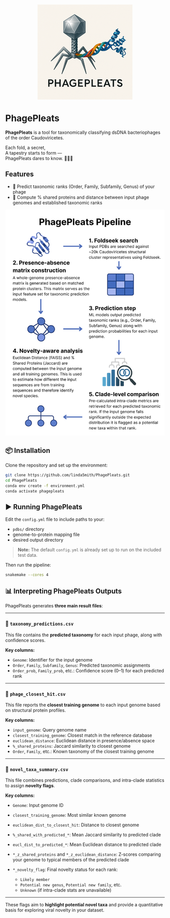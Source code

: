 <p align="center">
  <img src="data/img/PhagePleats.png" alt="PhagePleats Logo" width="300"/>
</p>

# PhagePleats

**PhagePleats** is a tool for taxonomically classifying dsDNA bacteriophages of the order Caudoviricetes.

Each fold, a secret,<br>
A tapestry starts to form —<br>
PhagePleats dares to know. 🦠🧬🐍

## Features

- 🔬 Predict taxonomic ranks (Order, Family, Subfamily, Genus) of your phage
- 🧬 Compute % shared proteins and distance between input phage genomes and established taxonomic ranks

<p align="center">
  <img src="data/img/PhagePleats_Pipeline.png" alt="PhagePleats Pipeline" width="1000"/>
</p>

## 📦 Installation

Clone the repository and set up the environment:

```bash
git clone https://github.com/linda5mith/PhagePleats.git
cd PhagePleats
conda env create -f environment.yml
conda activate phagepleats
```

## ▶️ Running PhagePleats

Edit the `config.yml` file to include paths to your:

- `pdbs/` directory  
- genome-to-protein mapping file  
- desired output directory  

> **Note:** The default `config.yml` is already set up to run on the included test data.

Then run the pipeline:

```bash
snakemake --cores 4
```

## 📊 Interpreting PhagePleats Outputs

PhagePleats generates **three main result files**:

---

### 🧬 `taxonomy_predictions.csv`

This file contains the **predicted taxonomy** for each input phage, along with confidence scores.

**Key columns:**
- `Genome`: Identifier for the input genome
- `Order`, `Family`, `Subfamily`, `Genus`: Predicted taxonomic assignments
- `Order_prob`, `Family_prob`, etc.: Confidence score (0–1) for each predicted rank

---

### 🧩 `phage_closest_hit.csv`

This file reports the **closest training genome** to each input genome based on structural protein profiles.

**Key columns:**
- `input_genome`: Query genome name  
- `closest_training_genome`: Closest match in the reference database  
- `euclidean_distance`: Euclidean distance in presence/absence space  
- `%_shared_proteins`: Jaccard similarity to closest genome  
- `Order`, `Family`, etc.: Known taxonomy of the closest training genome  

---

### 🧪 `novel_taxa_summary.csv`

This file combines predictions, clade comparisons, and intra-clade statistics to assign **novelty flags**.

**Key columns:**
- `Genome`: Input genome ID  
- `closest_training_genome`: Most similar known genome  
- `euclidean_dist_to_closest_hit`: Distance to closest genome  
- `%_shared_with_predicted_*`: Mean Jaccard similarity to predicted clade  
- `eucl_dist_to_predicted_*`: Mean Euclidean distance to predicted clade  
- `*_z_shared_proteins` and `*_z_euclidean_distance`: Z-scores comparing your genome to typical members of the predicted clade  
- `*_novelty_flag`: Final novelty status for each rank:

  - `Likely member`  
  - `Potential new genus`, `Potential new family`, etc.  
  - `Unknown` (if intra-clade stats are unavailable)

---

These flags aim to **highlight potential novel taxa** and provide a quantitative basis for exploring viral novelty in your dataset.
